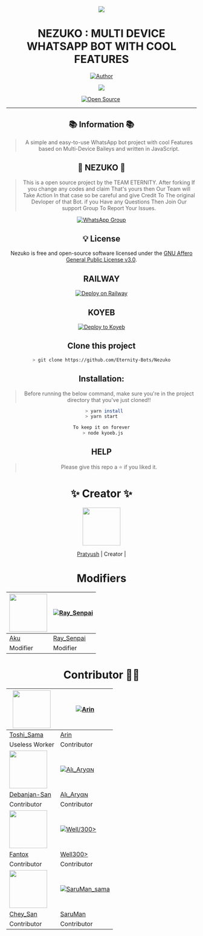<div align="center">
<a href="https://www.youtube.com/watch?v=KqgyScOlvV8"><img src="[(https://i.ibb.co/x78n9mC/20230127-141609.jpg)](https://i.ibb.co/x78n9mC/20230127-141609.jpg)](https://i.ibb.co/x78n9mC/20230127-141609.jpg)" border="0" /></a>

# **NEZUKO : MULTI DEVICE WHATSAPP BOT WITH COOL FEATURES**

</p>
<p align="center">
<a href="https://github.com/pratyush4932"><img title="Author" src="https://img.shields.io/badge/Author-Pratyush-red.svg?style=for-the-badge&logo=github"></a>
</p>
 <a href="https://github.com/EternityBots/Nezuko/blob/main/LICENSE">
  
<img src='https://img.shields.io/github/license/EternityBots/Nezuko?color=%231e81b0&style=for-the-badge'>

<p align="center">
<a href="https://github.com/pratyush4932"><img title="Open Source" src="https://img.shields.io/badge/Open%20Source-%E2%99%A5%EF%B8%8F-blue.svg?style=for-the-badge"></a>
<a href="https://github.com/is7s7whs"><img title="" src="https://img.shields.io/badge/Maintained-YES-green.svg?style=for-the-badge"></a>
</p>

---

## 📚 Information 📚

> A simple and easy-to-use WhatsApp bot project with cool Features based on Multi-Device Baileys and written in JavaScript.

## 💖 NEZUKO 💖

> This is a open source project by the TEAM ETERNITY. After forking If you change any codes and claim That's yours then Our Team will Take Action In that case so be careful and give Credit To The original Devloper of that Bot. if you Have any Questions Then Join Our support Group To Report Your Issues.

[![WhatsApp Group](https://img.shields.io/badge/WhatsApp-25D366?style=for-the-badge&logo=whatsapp&logoColor=white)](https://chat.whatsapp.com/JCCZPbPUbM1536n62zSFZi)

## 💡 License

Nezuko is free and open-source software licensed under the [GNU Affero General Public License v3.0](https://github.com/EternityBots/Nezuko/blob/main/LICENSE).

## RAILWAY

[![Deploy on Railway](https://railway.app/button.svg)](https://railway.app/new/template/xhqo2N?referralCode=QaaU0X)

## KOYEB

[![Deploy to Koyeb](https://www.koyeb.com/static/images/deploy/button.svg)](https://app.koyeb.com/apps/deploy?type=docker&image=quay.io/raysenpai69/nezuko:main&env[PORT]=8000&env[PREFIX]&&env[MONGODB]&&env[SESSION_ID]=NEZUKO&env[WEATHER_API]&&env[GOOGLE_API]&&env[MODS]&&env[MAL_USERNAME]=PratyushOP&env[MAL_PASSWORD]=8scv98gxDYHVBry&name=nezuko)

## Clone this project

```bash
> git clone https://github.com/Eternity-Bots/Nezuko
```

## Installation:

> Before running the below command, make sure you're in the project directory that
> you've just cloned!!

```bash
  > yarn install
> yarn start

To keep it on forever
 > node kyoeb.js
```

## HELP

> Please give this repo a ⭐ if you liked it.

# ✨ Creator ✨

<a href="https://github.com/pratyush4932"><img src="https://github.com/pratyush4932.png?size=100" width="100" height="100"></a>

[Pratyush](https://github.com/pratyush4932)
| Creator |

# Modifiers

| <a href="https://github.com/Eximinati"><img src="https://github.com/Eximinati.png?size=100" width="100" height="100"></a> | [![Ray_Senpai](https://github.com/RaySenpai69.png?size=100)](https://github.com/RaySenpai69) |
| ------------------------------------------------------------------------------------------------------------------------- | -------------------------------------------------------------------------------------------- |
| [Aku](https://github.com/Eximinati)                                                                                       | [Ray_Senpai](https://github.com/RaySenpai69)                                                 |
| Modifier                                                                                                                  | Modifier                                                                                     |

# Contributor 🤝🏻

| <a href="https://github.com/Toshi-san001"><img src="https://github.com/Toshi-san001.png?size=100" width="100" height="100"></a> | [![Arin](https://github.com/Arin1601.png?size=100)](https://github.com/Arin1601)               |
| ------------------------------------------------------------------------------------------------------------------------------- | ---------------------------------------------------------------------------------------------- |
| [Toshi_Sama](https://github.com/Toshi-san001)                                                                                   | [Arin](https://github.com/Arin1601)                                                            |
| Useless Worker                                                                                                                  | Contributor                                                                                    |
| <a href="https://github.com/Debanjan-San"><img src="https://github.com/Debanjan-San.png?size=100" width="100" height="100"></a> | [![Alι_Aryαɴ](https://github.com/AliAryanTech.png?size=100)](https://github.com/AliAryanTech)  |
| [Debanjan-San](https://github.com/Debanjan-San)                                                                                 | [Alι_Aryαɴ](https://github.com/AliAryanTech)                                                   |
| Contributor                                                                                                                     | Contributor                                                                                    |
| <a href="https://github.com/FantoX001"><img src="https://github.com/FantoX001.png?size=100" width="100" height="100"></a>       | [![Well/300>](https://github.com/well300.png?size=100)](https://github.com/well300)            |
| [Fantox](https://github.com/FanotX001)                                                                                          | [Well300>](https://github.com/well300)                                                         |
| Contributor                                                                                                                     | Contributor                                                                                    |
| <a href="https://github.com/Chey-san"><img src="https://github.com/Chey-san.png?size=100" width="100" height="100"></a>         | [![SaruMan_sama](https://github.com/SarumanSama.png?size=100)](https://github.com/SarumanSama) |
| [Chey_San](https://github.com/Chey-san)                                                                                         | [SaruMan](https://github.com/SarumanSama)                                                      |
| Contributor                                                                                                                     | Contributor                                                                                    |
